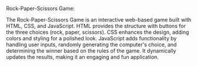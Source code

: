 Rock-Paper-Scissors Game:

The Rock-Paper-Scissors Game is an interactive web-based game built with HTML, CSS, and JavaScript. HTML provides the structure with buttons for the three choices (rock, paper, scissors). CSS enhances the design, adding colors and styling for a polished look. JavaScript adds functionality by handling user inputs, randomly generating the computer's choice, and determining the winner based on the rules of the game. It dynamically updates the results, making it an engaging and fun application.
